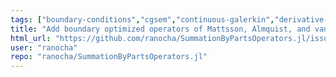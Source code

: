 ```yaml
---
tags: ["boundary-conditions","cgsem","continuous-galerkin","derivative-operator","dgsem","discontinuous-galerkin","finite-difference","fourier","hacktoberfest","julia","sbp","summation-by-parts"]
title: "Add boundary optimized operators of Mattsson, Almquist, and van der Weide"
html_url: "https://github.com/ranocha/SummationByPartsOperators.jl/issues/37"
user: "ranocha"
repo: "ranocha/SummationByPartsOperators.jl"
---
```


